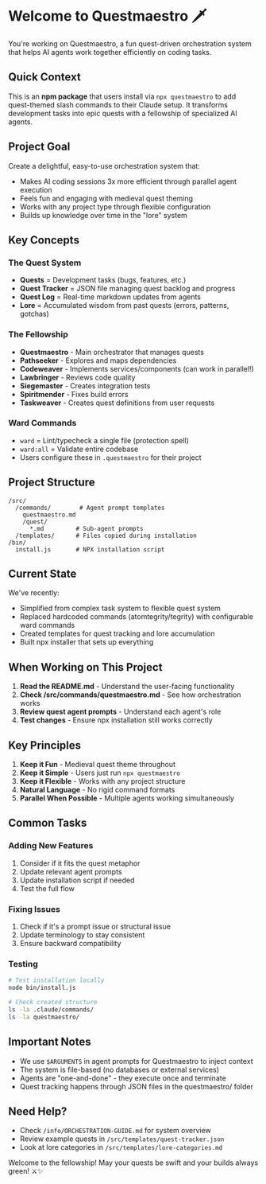 # Welcome to Questmaestro 🗡️

You're working on Questmaestro, a fun quest-driven orchestration system that helps AI agents work together efficiently on coding tasks.

## Quick Context

This is an **npm package** that users install via `npx questmaestro` to add quest-themed slash commands to their Claude setup. It transforms development tasks into epic quests with a fellowship of specialized AI agents.

## Project Goal

Create a delightful, easy-to-use orchestration system that:
- Makes AI coding sessions 3x more efficient through parallel agent execution
- Feels fun and engaging with medieval quest theming
- Works with any project type through flexible configuration
- Builds up knowledge over time in the "lore" system

## Key Concepts

### The Quest System
- **Quests** = Development tasks (bugs, features, etc.)
- **Quest Tracker** = JSON file managing quest backlog and progress
- **Quest Log** = Real-time markdown updates from agents
- **Lore** = Accumulated wisdom from past quests (errors, patterns, gotchas)

### The Fellowship
- **Questmaestro** - Main orchestrator that manages quests
- **Pathseeker** - Explores and maps dependencies
- **Codeweaver** - Implements services/components (can work in parallel!)
- **Lawbringer** - Reviews code quality
- **Siegemaster** - Creates integration tests
- **Spiritmender** - Fixes build errors
- **Taskweaver** - Creates quest definitions from user requests

### Ward Commands
- `ward` = Lint/typecheck a single file (protection spell)
- `ward:all` = Validate entire codebase
- Users configure these in `.questmaestro` for their project

## Project Structure

```
/src/
  /commands/        # Agent prompt templates
    questmaestro.md
    /quest/
      *.md         # Sub-agent prompts
  /templates/      # Files copied during installation
/bin/
  install.js       # NPX installation script
```

## Current State

We've recently:
- Simplified from complex task system to flexible quest system
- Replaced hardcoded commands (atomtegrity/tegrity) with configurable ward commands
- Created templates for quest tracking and lore accumulation
- Built npx installer that sets up everything

## When Working on This Project

1. **Read the README.md** - Understand the user-facing functionality
2. **Check /src/commands/questmaestro.md** - See how orchestration works
3. **Review quest agent prompts** - Understand each agent's role
4. **Test changes** - Ensure npx installation still works correctly

## Key Principles

1. **Keep it Fun** - Medieval quest theme throughout
2. **Keep it Simple** - Users just run `npx questmaestro` 
3. **Keep it Flexible** - Works with any project structure
4. **Natural Language** - No rigid command formats
5. **Parallel When Possible** - Multiple agents working simultaneously

## Common Tasks

### Adding New Features
1. Consider if it fits the quest metaphor
2. Update relevant agent prompts
3. Update installation script if needed
4. Test the full flow

### Fixing Issues
1. Check if it's a prompt issue or structural issue
2. Update terminology to stay consistent
3. Ensure backward compatibility

### Testing
```bash
# Test installation locally
node bin/install.js

# Check created structure
ls -la .claude/commands/
ls -la questmaestro/
```

## Important Notes

- We use `$ARGUMENTS` in agent prompts for Questmaestro to inject context
- The system is file-based (no databases or external services)
- Agents are "one-and-done" - they execute once and terminate
- Quest tracking happens through JSON files in the questmaestro/ folder

## Need Help?

- Check `/info/ORCHESTRATION-GUIDE.md` for system overview
- Review example quests in `/src/templates/quest-tracker.json`
- Look at lore categories in `/src/templates/lore-categories.md`

Welcome to the fellowship! May your quests be swift and your builds always green! ⚔️✨